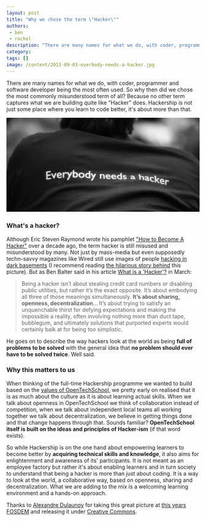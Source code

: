 ```yaml
---
layout: post
title: "Why we chose the term \"Hacker\""
authors:
 - ben
 - rachel
description: "There are many names for what we do, with coder, programmer and software developer being the most often used. So why then did we chose the most commonly misunderstood term of all? Because no other term captures what we are building quite like \"Hacker\" does. Hackership is not just some place where you learn to code better, it's about more than that. "
category: 
tags: []
image: /content/2013-09-03-everbody-needs-a-hacker.jpg
---
```

There are many names for what we do, with coder, programmer and software developer being the most often used. So why then did we chose the most commonly misunderstood term of all? Because no other term captures what we are building quite like "Hacker" does. Hackership is not just some place where you learn to code better, it's about more than that. 

!["Everbody needs a hacker" written on a shirt at FOSDEM 2013](/content/2013-09-03-everbody-needs-a-hacker.jpg)


### What's a hacker?

Although Eric Steven Raymond wrote his pamphlet ["How to Become A Hacker"](http://www.catb.org/esr/faqs/hacker-howto.html) over a decade ago, the term hacker is still misused and misunderstood by many. Not just by mass-media but even supposedly techn-savvy magazines like Wired still use images of people [hacking in dark basements](http://www.wired.com/opinion/2013/01/wiretap-backdoors/) (I recommend reading [the hilarious story behind](http://blog.katylevinson.com/hacker-images/) this picture). But as Ben Balter said in his article [What is a 'Hacker'?](http://ben.balter.com/2013/02/16/what-is-a-hacker/) in March:

 > Being a hacker isn’t about stealing credit card numbers or disabling public utilities, but rather it’s the exact opposite. It’s about embodying all three of those meanings simultaneously. **It’s about sharing, openness, decentralization**… It’s about trying to satisfy an unquenchable thirst for defying expectations and making the impossible a reality, often involving nothing more than duct tape, bubblegum, and ultimately solutions that purported experts would certainly balk at for being too simplistic.

He goes on to describe the way hackers look at the world as being **full of problems to be solved** with the general idea that **no problem should ever have to be solved twice**. Well said.

### Why this matters to us

When thinking of the full-time Hackership programme we wanted to build based on the [values of OpenTechSchool](http://www.opentechschool.org/about.html), we pretty early on realised that it is as much about the culture as it is about learning actual skills. When we talk about openness in OpenTechSchool we think of collaboration instead of competition, when we talk about independent local teams all working together we talk about decentralization, we believe in getting things done and that change happens through that. Sounds familiar? **OpenTechSchool itself is built on the ideas and principles of Hacker-ism** (if that word exists). 

So while Hackership is on the one hand about empowering learners to become better by **acquiring technical skills and knowledge**, it also aims for enlightenment and awareness of its' participants. It is not meant as an employee factory but rather it's about enabling learners and in turn society to understand that being a hacker is more than just about coding. It is a way to look at the world, a collaborative way, based on openness, sharing and decentralization. What we are adding to the mix is a welcoming learning environment and a hands-on approach.


Thanks to [Alexandre Dulaunoy](http://www.flickr.com/photos/adulau/) for taking this great picture at [this years FOSDEM](https://archive.fosdem.org/2013/) and releasing it under [Creative Commons](http://creativecommons.org/licenses/by-sa/2.0/deed.en).
